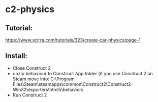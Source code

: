 # c2-physics

## Tutorial: 
https://www.scirra.com/tutorials/323/create-car-physics/page-1

## Install:
- Close Construct 2
- unzip behaviour to Construct App folder (if you use Construct 2 on Steam move into: C:\Program Files\Steam\steamapps\common\Construct2\Construct2-Win32\exporters\html5\behaviors
- Run Construct 2
